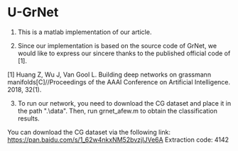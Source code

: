 # U-GrNet
1. This is a matlab implementation of our article.

2. Since our implementation is based on the source code of GrNet, we would like to express our sincere thanks to the published official code of [1].

  [1] Huang Z, Wu J, Van Gool L. Building deep networks on grassmann manifolds[C]//Proceedings of the AAAI Conference on Artificial Intelligence. 2018, 32(1).

3. To run our network, you need to download the CG dataset and place it in the path ".\data". Then, run grnet_afew.m to obtain the classification results.

  You can download the CG dataset via the following link: https://pan.baidu.com/s/1_62w4nkxNM52bvzjIJVe6A Extraction code: 4142
